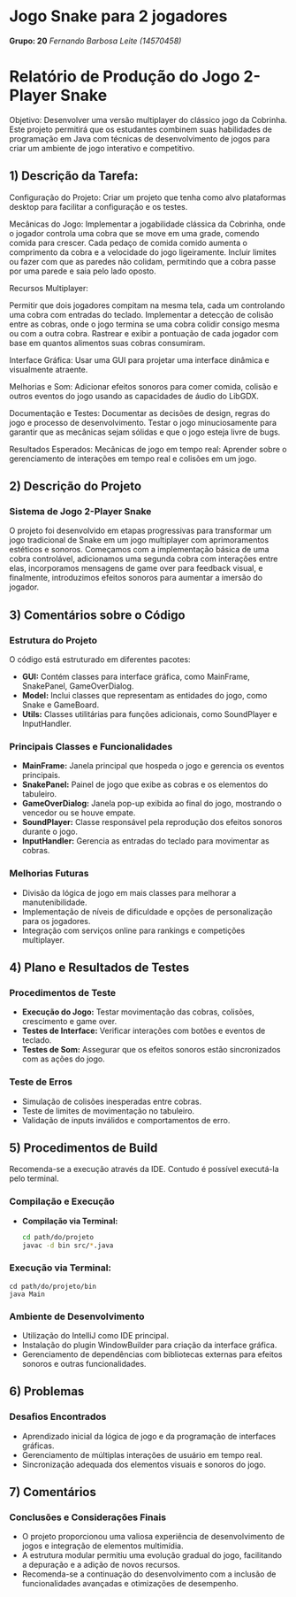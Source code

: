 # **Jogo Snake para 2 jogadores**
**Grupo: 20** *Fernando Barbosa Leite (14570458)*

# Relatório de Produção do Jogo 2-Player Snake

Objetivo: Desenvolver uma versão multiplayer do clássico jogo da Cobrinha. Este projeto permitirá que os estudantes combinem suas habilidades de programação em Java com técnicas de desenvolvimento de jogos para criar um ambiente de jogo interativo e competitivo.

## 1) Descrição da Tarefa:
Configuração do Projeto:
Criar um projeto que tenha como alvo plataformas desktop para facilitar a configuração e os testes.

Mecânicas do Jogo:
Implementar a jogabilidade clássica da Cobrinha, onde o jogador controla uma cobra que se move em uma grade, comendo comida para crescer.
Cada pedaço de comida comido aumenta o comprimento da cobra e a velocidade do jogo ligeiramente.
Incluir limites ou fazer com que as paredes não colidam, permitindo que a cobra passe por uma parede e saia pelo lado oposto.

Recursos Multiplayer:

Permitir que dois jogadores compitam na mesma tela, cada um controlando uma cobra com entradas do teclado.
Implementar a detecção de colisão entre as cobras, onde o jogo termina se uma cobra colidir consigo mesma ou com a outra cobra.
Rastrear e exibir a pontuação de cada jogador com base em quantos alimentos suas cobras consumiram.

Interface Gráfica:
Usar uma GUI para projetar uma interface dinâmica e visualmente atraente.

Melhorias e Som:
Adicionar efeitos sonoros para comer comida, colisão e outros eventos do jogo usando as capacidades de áudio do LibGDX.

Documentação e Testes:
Documentar as decisões de design, regras do jogo e processo de desenvolvimento.
Testar o jogo minuciosamente para garantir que as mecânicas sejam sólidas e que o jogo esteja livre de bugs.

Resultados Esperados:
Mecânicas de jogo em tempo real: Aprender sobre o gerenciamento de interações em tempo real e colisões em um jogo.


## 2) Descrição do Projeto

### Sistema de Jogo 2-Player Snake
O projeto foi desenvolvido em etapas progressivas para transformar um jogo tradicional de Snake em um jogo multiplayer com aprimoramentos estéticos e sonoros. Começamos com a implementação básica de uma cobra controlável, adicionamos uma segunda cobra com interações entre elas, incorporamos mensagens de game over para feedback visual, e finalmente, introduzimos efeitos sonoros para aumentar a imersão do jogador.

## 3) Comentários sobre o Código

### Estrutura do Projeto
O código está estruturado em diferentes pacotes:
- **GUI:** Contém classes para interface gráfica, como MainFrame, SnakePanel, GameOverDialog.
- **Model:** Inclui classes que representam as entidades do jogo, como Snake e GameBoard.
- **Utils:** Classes utilitárias para funções adicionais, como SoundPlayer e InputHandler.

### Principais Classes e Funcionalidades
- **MainFrame:** Janela principal que hospeda o jogo e gerencia os eventos principais.
- **SnakePanel:** Painel de jogo que exibe as cobras e os elementos do tabuleiro.
- **GameOverDialog:** Janela pop-up exibida ao final do jogo, mostrando o vencedor ou se houve empate.
- **SoundPlayer:** Classe responsável pela reprodução dos efeitos sonoros durante o jogo.
- **InputHandler:** Gerencia as entradas do teclado para movimentar as cobras.

### Melhorias Futuras
- Divisão da lógica de jogo em mais classes para melhorar a manutenibilidade.
- Implementação de níveis de dificuldade e opções de personalização para os jogadores.
- Integração com serviços online para rankings e competições multiplayer.

## 4) Plano e Resultados de Testes

### Procedimentos de Teste
- **Execução do Jogo:** Testar movimentação das cobras, colisões, crescimento e game over.
- **Testes de Interface:** Verificar interações com botões e eventos de teclado.
- **Testes de Som:** Assegurar que os efeitos sonoros estão sincronizados com as ações do jogo.

### Teste de Erros
- Simulação de colisões inesperadas entre cobras.
- Teste de limites de movimentação no tabuleiro.
- Validação de inputs inválidos e comportamentos de erro.

## 5) Procedimentos de Build
Recomenda-se a execução através da IDE. Contudo é possível executá-la pelo terminal.

### Compilação e Execução
- **Compilação via Terminal:**
  ```bash
  cd path/do/projeto
  javac -d bin src/*.java

### Execução via Terminal:
```
cd path/do/projeto/bin
java Main
```

### Ambiente de Desenvolvimento
- Utilização do IntelliJ como IDE principal.
- Instalação do plugin WindowBuilder para criação da interface gráfica.
- Gerenciamento de dependências com bibliotecas externas para efeitos sonoros e outras funcionalidades.

## 6) Problemas

### Desafios Encontrados
- Aprendizado inicial da lógica de jogo e da programação de interfaces gráficas.
- Gerenciamento de múltiplas interações de usuário em tempo real.
- Sincronização adequada dos elementos visuais e sonoros do jogo.

## 7) Comentários

### Conclusões e Considerações Finais
- O projeto proporcionou uma valiosa experiência de desenvolvimento de jogos e integração de elementos multimídia.
- A estrutura modular permitiu uma evolução gradual do jogo, facilitando a depuração e a adição de novos recursos.
- Recomenda-se a continuação do desenvolvimento com a inclusão de funcionalidades avançadas e otimizações de desempenho.
